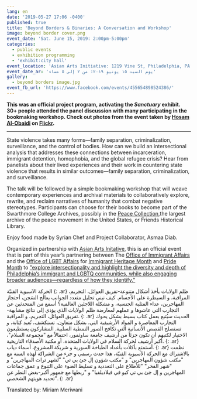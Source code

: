 ```yaml
---
lang: en
date: '2019-05-27 17:06 -0400'
published: true
title: 'Beyond Borders & Binaries: A Conversation and Workshop'
image: beyond border cover.png
event_date: 'Sat. June 15, 2019: 2:00pm-5:00pm'
categories:
  - public events
  - exhibition programming
  - 'exhibit:city hall'
event_location: 'Asian Arts Initiative: 1219 Vine St, Philadelphia, PA 19107'
event_date_ar: 'يوم السبت ١٥ يونيو ٢٠١٩: من ٢ إلى ٥ مساء'
gallery:
  - beyond borders image.jpg
event_fb_url: 'https://www.facebook.com/events/455654898524386/'
---
```

**This was an official project program, activating the _Sanctuary_ exhibit. 30+ people attended the panel discussion with many participating in the bookmaking workshop. Check out photos from the event taken by [Hosam Al-Obaidi](https://www.facebook.com/Say-Cheese-106758220748744/) on [Flickr](https://www.flickr.com/gp/154354320@N05/yT6466).**


<hr/>


State violence takes many forms—family separation, criminalization, surveillance, and the control of bodies. How can we build an intersectional analysis that addresses these connections between incarceration, immigrant detention, homophobia, and the global refugee crisis? Hear from panelists about their lived experiences and their work in countering state violence that results in similar outcomes—family separation, criminalization, and surveillance. 


The talk will be followed by a simple bookmaking workshop that will weave contemporary experiences and archival materials to collaboratively explore, rewrite, and reclaim narratives of humanity that combat negative stereotypes. Participants can choose for their books to become part of the Swarthmore College Archives, possibly in the [Peace Collection](https://www.swarthmore.edu/library/peace/),the largest archive of the peace movement in the United States, or Friends Historical Library.

Enjoy food made by Syrian Chef and Project Collaborator, Asmaa Diab.


Organized in partnership with [Asian Arts Initative](http://asianartsinitiative.org/), this is an official event that is part of this year’s partnering between The [Office of Immigrant Affairs](https://www.phila.gov/departments/office-of-immigrant-affairs/) and the [Office of LGBT Affairs](https://www.phila.gov/departments/office-of-lgbt-affairs/) for [Immigrant Heritage Month](https://www.phila.gov/spotlight/immigrant-heritage-month/) and [Pride Month](http://www.phillygaypride.org/) to ["explore intersectionality and highlight the diversity and depth of Philadelphia’s immigrant and LGBTQ communities, while also engaging broader audiences—regardless of how they identify."](https://www.phila.gov/2019-05-24-immigrant-heritage-month-and-pride-month-focus-on-intersectionality/)


الحركة الآسيوية الفنيّة
{: .ar}
ظلم الولايات يأخذ أشكال متنوعة-تفريق العوائل، التجريم، المراقبة، و السيطرة على الأجسام. كيف نبني تحليل متعدد الجوانب يعالج السَجن، أحتجاز المهاجرين، عداء المثلية الجنسية، و مشكلة اللاجئين العالمية؟ أسمع من المتحدثين عن التجارب التي عاشوها و عملهم لمعارضة ظلم الولايات الذي يؤدي إلى نتائج مشابهة-تفريق العوائل، التجريم، و المراقبة.
{: .ar}
الحديث سيُتبع بعمل كتاب بسيط بشكل يحوك التجارب المعاصرة و المواد الأرشيفية التي، بشكل متعاون، تستكشف، تُعيد كتابة، و تستصلح القصص الأنسانية التي تكافح الصور النمطية السلبية. المشاركون يستطيعون الاختيار لكتبهم أن تكون جزئاً من أرشيف جامعة ساوثمور، احتمالاً مع "مجموعة السلام"، أكبر أرشيف لحركة السلام في الولايات المتحدة، أو مكتبة الأصدقاء التاريخية.
{: .ar}
أستمتع بأكلات بأعداد الطباخة السورية و شريكة المشروع، أسماء دياب.
{: .ar}
نظمت بالاشتراك مع الحركة الآسيوية الفنيّة، هذا حدث رسمي و جزء من الشراكة لهذه السنة مع "مكتب شؤون المهاجرين" و "مكتب شؤون إل جئ بي تي" "لشهر تراث المهاجرين" و "شهر الفخر" "للأطلاع على التعددية و تسليط الضوء على التنوع و عمق جماعات المهاجرين و إل جئ بي تي كيو  في فيلاديلفيا" و "ربطها مع جمهور أكبر-بغض النطر عن تحديد هويتهم الشخصي".
{: .ar}

Translated by: Miriam Meriwani
